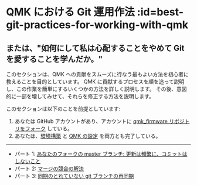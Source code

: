 # QMK における Git 運用作法 :id=best-git-practices-for-working-with-qmk

<!---
  grep --no-filename "^[ ]*git diff" docs/ja/*.md | sh
  original document: 0.9.0:docs/newbs_git_best_practices.md
  git diff 0.9.0 HEAD -- docs/newbs_git_best_practices.md | cat
-->

## または、"如何にして私は心配することをやめて Git を愛することを学んだか。"

このセクションは、QMK への貢献をスムーズに行なう最もよい方法を初心者に教えることを目的としています。
QMK に貢献するプロセスを順を追って説明し、この作業を簡単にするいくつかの方法を詳しく説明します。
その後、意図的に一部を壊してみせて、それらを修正する方法を説明します。

このセクションは以下のことを前提としています:

1. あなたは GitHub アカウントがあり、アカウントに [qmk_firmware リポジトリをフォーク](getting_started_github.md) している。
2. あなたは、[環境構築](newbs_getting_started.md#set-up-your-environment) と [QMK の設定](newbs_getting_started.md#set-up-qmk) を両方とも完了している。

---

- パート 1: [あなたのフォークの master ブランチ: 更新は頻繁に、コミットはしないこと](newbs_git_using_your_master_branch.md)
- パート 2: [マージの競合の解決](newbs_git_resolving_merge_conflicts.md)
- パート 3: [同期のとれていない git ブランチの再同期](newbs_git_resynchronize_a_branch.md)
